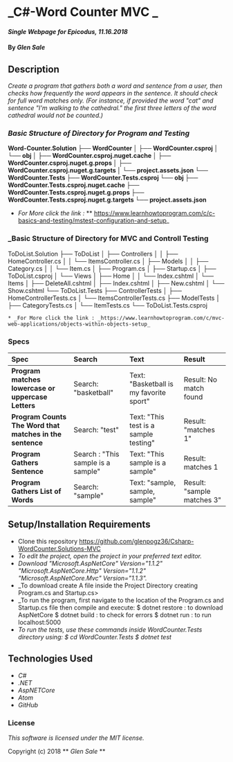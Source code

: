# _C#-Word Counter MVC _

#### _Single Webpage for Epicodus, 11.16.2018_

#### By _**Glen Sale**_

## Description

_Create a program that gathers both a word and sentence from a user, then checks how frequently the word appears in the sentence. It should check for full word matches only. (For instance, if provided the word "cat" and sentence "I'm walking to the cathedral." the first three letters of the word cathedral would not be counted.)_


### _Basic Structure of Directory for Program and Testing_

__Word-Counter.Solution
├── WordCounter
│   ├── WordCounter.csproj
│   └── obj
│       ├── WordCounter.csproj.nuget.cache
│       ├── WordCounter.csproj.nuget.g.props
│       ├── WordCounter.csproj.nuget.g.targets
│       └── project.assets.json
└── WordCounter.Tests
    ├── WordCounter.Tests.csproj
    └── obj
        ├── WordCounter.Tests.csproj.nuget.cache
        ├── WordCounter.Tests.csproj.nuget.g.props
        ├── WordCounter.Tests.csproj.nuget.g.targets
        └── project.assets.json__

* _For More click the link :_ ** https://www.learnhowtoprogram.com/c/c-basics-and-testing/mstest-configuration-and-setup_        


### _Basic Structure of Directory for MVC and Controll Testing
ToDoList.Solution
├── ToDoList
│   ├── Controllers
│   │   ├── HomeController.cs
│   │   └── ItemsController.cs
│   ├── Models
│   │   ├── Category.cs
│   │   └── Item.cs
│   ├── Program.cs
│   ├── Startup.cs
│   ├── ToDoList.csproj
│   └── Views
│       ├── Home
│       │   └── Index.cshtml
│       └── Items
│           ├── DeleteAll.cshtml
│           ├── Index.cshtml
│           ├── New.cshtml
│           └── Show.cshtml
└── ToDoList.Tests
    ├── ControllerTests
    │   ├── HomeControllerTests.cs
    │   └── ItemsControllerTests.cs
    ├── ModelTests
    │   ├── CategoryTests.cs
    │   └── ItemTests.cs
    └── ToDoList.Tests.csproj

    * _For More click the link : _https://www.learnhowtoprogram.com/c/mvc-web-applications/objects-within-objects-setup_  

### Specs
| Spec | Search | Text | Result |
| :-------------     | :------------- | :------------- | :------------- |
| **Program matches lowercase or uppercase Letters** | Search: "basketball" | Text: "Basketball is my favorite sport" |  Result: No match found |
| **Program Counts The Word that matches in the sentence** | Search: "test" | Text: "This test is a sample testing" |  Result: "matches 1" |
| **Program Gathers Sentence** | Search : "This sample is a sample" | Text: "This sample is a sample"|  Result: matches 1 |
| **Program Gathers List of Words** | Search: "sample" | Text: "sample, sample, sample"|  Result: "sample matches 3" |


## Setup/Installation Requirements
* Clone this repository https://github.com/glenpogz36/Csharp-WordCounter.Solutions-MVC
* _To edit the project, open the project in your preferred text editor._
* _Download
 "Microsoft.AspNetCore" Version="1.1.2"
  "Microsoft.AspNetCore.Http" Version="1.1.2"
  "Microsoft.AspNetCore.Mvc" Version="1.1.3"._
* _To download create A file inside the Project Directory creating Program.cs and Startup.cs>
* _To run the program, first navigate to the location of the Program.cs and Startup.cs file then compile and execute:
$ dotnet restore : to download AspNetCore
$ dotnet build : to check for errors
$ dotnet run : to run localhost:5000
* _To run the tests, use these commands inside WordCounter.Tests directory using: $ cd WordCounter.Tests $ dotnet test_

## Technologies Used

* _C#_
* _.NET_
* _AspNETCore_
* _Atom_
* _GitHub_


### License

*This software is licensed under the MIT license.*

Copyright (c) 2018 ** _Glen Sale_ **

